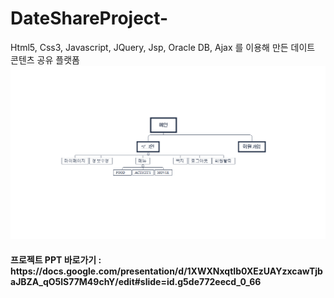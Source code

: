 # DateShareProject-
Html5, Css3, Javascript, JQuery, Jsp, Oracle DB, Ajax 를 이용해 만든 데이트 콘텐츠 공유 플랫폼
<img src="ProjectFlow.png">
<h4>프로젝트 PPT 바로가기 : https://docs.google.com/presentation/d/1XWXNxqtIb0XEzUAYzxcawTjbaJBZA_qO5lS77M49chY/edit#slide=id.g5de772eecd_0_66 </h4>
